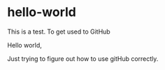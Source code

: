 # hello-world
This is a test. To get used to GitHub

Hello world,

Just trying to figure out how to use gitHub correctly.
